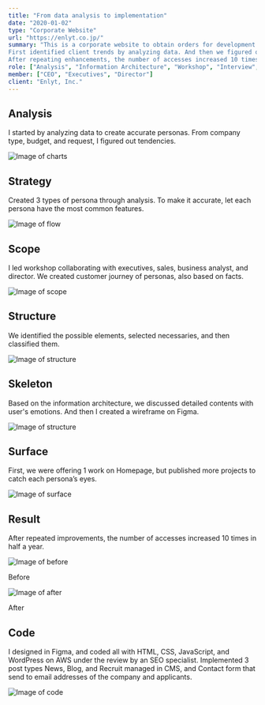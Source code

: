 ```yaml
---
title: "From data analysis to implementation"
date: "2020-01-02"
type: "Corporate Website"
url: "https://enlyt.co.jp/"
summary: "This is a corporate website to obtain orders for development services. Focusing on contents marketing through blogs. I am in charge of analyzing, branding, design, and coding.
First identified client trends by analyzing data. And then we figured out personas and customer journeys with verious professionals and made wireframes based on the emotions of the personas.
After repeating enhancements, the number of accesses increased 10 times."
role: ["Analysis", "Information Architecture", "Workshop", "Interview", "Branding", "Design System", "Web Design", "Coding"]
member: ["CEO", "Executives", "Director"]
client: "Enlyt, Inc."
---
```


## Analysis

I started by analyzing data to create accurate personas. From company type, budget, and request, I figured out tendencies.

![Image of charts](/enlyt/1.png)


## Strategy

Created 3 types of persona through analysis. To make it accurate, let each persona have the most common features.

![Image of flow](/enlyt/2.png)


## Scope

I led workshop collaborating with executives, sales, business analyst, and director. We created customer journey of personas, also based on facts.

![Image of scope](/enlyt/3.png)


## Structure

We identified the possible elements, selected necessaries, and then classified them.

![Image of structure](/enlyt/4.png)


## Skeleton

Based on the information architecture, we discussed detailed contents with user's emotions. And then I created a wireframe on Figma.

![Image of structure](/enlyt/5.png)


## Surface

First, we were offering 1 work on Homepage, but published more projects to catch each persona’s eyes.

![Image of surface](/enlyt/6.png)


## Result

After repeated improvements, the number of accesses increased 10 times in half a year.

![Image of before](/enlyt/7.png)

Before

![Image of after](/enlyt/8.png)

After


## Code

I designed in Figma, and coded all with HTML, CSS, JavaScript, and WordPress on AWS under the review by an SEO specialist. Implemented 3 post types News, Blog, and Recruit managed in CMS, and Contact form that send to email addresses of the company and applicants.

![Image of code](/enlyt/9.png)
